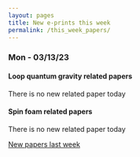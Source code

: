 ```yaml
---
layout: pages
title: New e-prints this week
permalink: /this_week_papers/
---
```




### Mon - 03/13/23

#### Loop quantum gravity related papers

There is no new related paper today 

#### Spin foam related papers

There is no new related paper today 




[New papers last week]({{site.url}}/archived/weekly/pre-prints/2023/03/13/archived_weekly_papers.html)